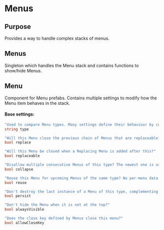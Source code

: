 # Menus

## Purpose

Provides a way to handle complex stacks of menus. 

## Menus

Singleton which handles the Menu stack and contains functions to show/hide Menus. 

## Menu

Component for Menu prefabs. Contains multiple settings to modify how the Menu item behaves in the stack.


#### Base settings:
```cs
"Used to compare Menu types. Many settings define their behaviour by comparing types of Menus"
string type

"Will this Menu close the previous chain of Menus that are replaceable?"
bool replace

"Will this Menu be closed when a Replacing Menu is added after this?"
bool replaceable

"Disallow multiple consecutive Menus of this type? The newest one is used."
bool collapse

"Reuse this Menu for upcoming Menus of the same type? No per-menu data is stored."
bool reuse

"Don't destroy the last instance of a Menu of this type, complementing the reuse toggle."
bool persist

"Don't hide the Menu when it is not at the top?"
bool alwaysVisible

"Does the close key defined by Menus close this menu?"
bool allowCloseKey
```